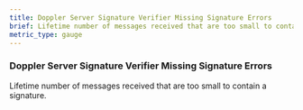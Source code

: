 ```yaml
---
title: Doppler Server Signature Verifier Missing Signature Errors
brief: Lifetime number of messages received that are too small to contain a signature.
metric_type: gauge
---
```


### Doppler Server Signature Verifier Missing Signature Errors

Lifetime number of messages received that are too small to contain a signature.